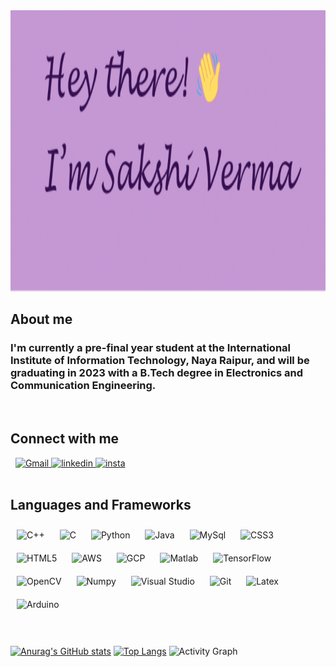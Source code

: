 <img src = "https://github.com/Sakshi1700/Sakshi1700/blob/main/Sakshi.svg" alt="banner" width = "1280px" height="450px">

## About me

### I'm currently a pre-final year student at the International Institute of Information Technology, Naya Raipur, and will be graduating in 2023 with a B.Tech degree in Electronics and Communication Engineering.

</br>

## Connect with me 
<div align="left">
&nbsp;
<a href="mailto:sakshi172913@gmail.com">
<img src="https://img.icons8.com/fluent/50/000000/gmail-new.png" alt="Gmail" width="50">
</a>
<a href="https://www.linkedin.com/in/sakshi-verma-2a12551b2" target="_blank">
<img src="https://img.icons8.com/fluent/50/000000/linkedin.png"alt="linkedin" width="50">
</a>
<a href="https://instagram.com/_sakshi1709_" target="_blank">
<img src="https://img.icons8.com/fluent/50/000000/instagram-new.png"alt="insta" width="50">
</a>  
</div>

</br>

## Languages and Frameworks
<div align="left">
<img style="margin: 10px" src="https://profilinator.rishav.dev/skills-assets/cplusplus-original.svg" alt="C++" height="50" /> 
<img style="margin: 10px" src="https://profilinator.rishav.dev/skills-assets/c-original.svg" alt="C" height="50" /> 
<img style="margin: 10px" src="https://profilinator.rishav.dev/skills-assets/python-original.svg" alt="Python" height="50" />
<img style="margin: 10px" src="https://profilinator.rishav.dev/skills-assets/java-original-wordmark.svg" alt="Java" height="50" /> 
<img style="margin: 10px" src="https://img.icons8.com/color/48/000000/mysql-logo.png" alt="MySql" height="50" />
<img style="margin: 10px" src="https://profilinator.rishav.dev/skills-assets/css3-original-wordmark.svg" alt="CSS3" height="50" />  
<img style="margin: 10px" src="https://profilinator.rishav.dev/skills-assets/html5-original-wordmark.svg" alt="HTML5" height="50" />  
<img style="margin: 10px" src="https://profilinator.rishav.dev/skills-assets/amazonwebservices-original-wordmark.svg" alt="AWS" height="50" />
<img style="margin: 10px" src="https://profilinator.rishav.dev/skills-assets/google_cloud-icon.svg" alt="GCP" height="50" />
<img style="margin: 10px" src="https://img.icons8.com/fluent/50/000000/matlab.png" alt="Matlab" height="50"/>
<img style="margin: 10px" src="https://profilinator.rishav.dev/skills-assets/tensorflow-icon.svg" alt="TensorFlow" height="50" />  
<img style="margin: 10px" src="https://profilinator.rishav.dev/skills-assets/opencv-icon.svg" alt="OpenCV" height="50" />  
<img style="margin: 10px" src="https://img.icons8.com/color/48/000000/numpy.png" alt="Numpy" height="50"/>
<img style="margin: 10px" src="https://img.icons8.com/color/48/000000/visual-studio-code-2019.png" alt="Visual Studio" height="50"/>
<img style="margin: 10px" src="https://profilinator.rishav.dev/skills-assets/git-scm-icon.svg" alt="Git" height="50" />       
<img style="margin: 10px" src="https://profilinator.rishav.dev/skills-assets/latex.png" alt="Latex" height="50" />  
<img style="margin: 10px" src="https://profilinator.rishav.dev/skills-assets/arduino.png" alt="Arduino" height="50" /> 
</div>

</br>
</br>

[![Anurag's GitHub stats](https://github-readme-stats.vercel.app/api?username=sakshi1700&show_icons=true&theme=material-palenight)](https://github.com/anuraghazra/github-readme-stats)
[![Top Langs](https://github-readme-stats.vercel.app/api/top-langs/?username=sakshi1700&layout=compact&theme=material-palenight)](https://github.com/anuraghazra/github-readme-stats)
![Activity Graph](https://activity-graph.herokuapp.com/graph?username=Sakshi1700&theme=material-palenight)

